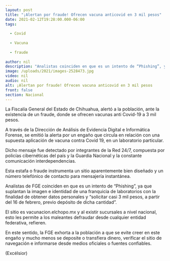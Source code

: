 ```yaml
---
layout: post
title: "¡Alertan por fraude! Ofrecen vacuna anticovid en 3 mil pesos"
date: 2021-02-12T19:28:00.000-06:00
tags:
  
  - Covid
  
  - Vacuna
  
  - fraude
  
author: nil
description: "Analistas coinciden en que es un intento de “Phishing”, ya que suplantan la imagen e identidad de una franquicia de laboratorios con la finalidad de obtener datos personales"
image: /uploads/2021/images-2528473.jpg
video: nil
audio: nil
alt: ¡Alertan por fraude! Ofrecen vacuna anticovid en 3 mil pesos
front: false
section: Nacional
---
```


La Fiscalía General del Estado de Chihuahua, alertó a la población, ante la existencia de un fraude, donde se ofrecen vacunas anti Covid-19 a 3 mil pesos.

A través de la Dirección de Análisis de Evidencia Digital e Informática Forense, se emitió la alerta por un engaño que circula en relación con una supuesta aplicación de vacuna contra Covid 19, en un laboratorio particular.

Dicho mensaje fue detectado por integrantes de la Red 24/7, compuesta por policías cibernéticas del país y la Guardia Nacional y la constante comunicación interdependencias.

Esta estafa o fraude instrumenta un sitio aparentemente bien diseñado y un número telefónico de contacto para mensajería instantánea.

Analistas de FGE coinciden en que es un intento de “Phishing”, ya que suplantan la imagen e identidad de una franquicia de laboratorios con la finalidad de obtener datos personales y “solicitar casi 3 mil pesos, a partir del 16 de febrero, previo depósito de dicha cantidad”.

El sitio es vacunacion.elchopo.mx y al existir sucursales a nivel nacional, esto les permite a los maleantes defraudar desde cualquier entidad federativa, refieren.

En este sentido, la FGE  exhorta a la población a que se evite creer en este engaño y mucho menos se deposite o transfiera dinero, verificar el sitio de navegación e informarse desde medios oficiales o fuentes confiables.

(Excélsior)